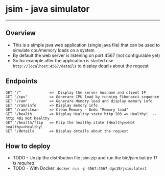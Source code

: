# jsim - java simulator  

---

## Overview
 - This is a simple java web application (single java file) that can be used to simulate cpu/memory loads on a system
 - By default the web server is listening on port 4567 (not configurable yet)
 - So for example after the application is started use `http://localhost:4567/details` to display details about the request
 
## Endpoints
    GET "/"             =>  Display the server hosname and client IP
    GET "/cpu"          => Generare CPU load by running Fibonacci sequence
    GET "/ram"          => Generare Memory load and display memory info
    GET "/ram/info      => Display memory info
    GET "/ram/clean     => Clean Memory - Undo "Memory load" 
    GET "/health        => Display Healthy state http 200 => Healthy!  -- http 401 Not healthy
    GET "/health/flip   => Flip the healthy state (Healthy=>Not healthy=>Healthy)
    GET "/details       => Display details about the request

## How to deploy
 - TODO - Unzip the distribution file jsim.zip and run the bin/jsim.bat  *jre 11 is required*
 - TODO - With Docker: `docker run -p 4567:4567 dgs19/jsim:latest` 
    

